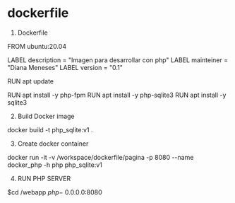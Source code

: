 # dockerfile

1. Dockerfile

FROM ubuntu:20.04

LABEL description = "Imagen para desarrollar con php"
LABEL mainteiner = "Diana Meneses"
LABEL version = "0.1"

RUN apt update 

RUN apt install -y php-fpm
RUN apt install -y php-sqlite3
RUN apt install -y sqlite3

2. Build Docker image

docker build -t php_sqlite:v1 .

3. Create docker container

docker run -it -v /workspace/dockerfile/pagina -p 8080 --name docker_php -h php php_sqlite:v1

4. RUN PHP SERVER

$cd /webapp
$php -$ 0.0.0.0:8080